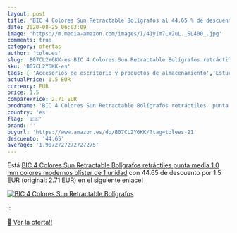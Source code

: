 ```yaml
---
layout: post
title: 'BIC 4 Colores Sun Retractable Bolígrafos al 44.65 % de descuento'
date: 2020-08-25 06:03:09
image: 'https://m.media-amazon.com/images/I/41yIm7LW2uL._SL400_.jpg'
comments: true
category: ofertas
author: 'tole.es'
slug: 'B07CL2Y6KK-es BIC 4 Colores Sun Retractable Bolígrafos retráctiles punta...'
sku: 'B07CL2Y6KK-es'
tags: [ 'Accesorios de escritorio y productos de almacenamiento','Estuches escolares','Herramientas de mano para jardinería','Jardinería','Jardín','Material de oficina','Materiales, organizadores y dispensadores de escritorio','Oficina y papelería','Tijeras de podar para jardinería','bolígrafos', ]
actualPrice: 1.5 EUR
currency: EUR
price: 1.5
comparePrice: 2.71 EUR
prodname: 'BIC 4 Colores Sun Retractable Bolígrafos retráctiles  punta media  1.0 mm   colores modernos  blíster de 1 unidad'
country: 'es'
flag: '🇪🇸'
brand: ''
buyurl: 'https://www.amazon.es/dp/B07CL2Y6KK/?tag=tolees-21'
descuento: '44.65'
average: '1.9072727272727275'
---
```


Está [BIC 4 Colores Sun Retractable Bolígrafos retráctiles  punta media  1.0 mm   colores modernos  blíster de 1 unidad](https://www.amazon.es/dp/B07CL2Y6KK/?tag=tolees-21) con 44.65 de descuento por 1.5 EUR (original: 2.71 EUR) en el siguiente enlace!

[![BIC 4 Colores Sun Retractable Bolígrafos](https://m.media-amazon.com/images/I/41yIm7LW2uL._SL400_.jpg)](https://www.amazon.es/dp/B07CL2Y6KK/?tag=tolees-21)

ℹ️:


[🛒 Ver la oferta!!](https://www.amazon.es/dp/B07CL2Y6KK/?tag=tolees-21)
